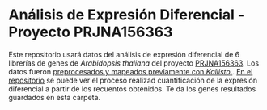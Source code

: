 # Análisis de Expresión Diferencial - Proyecto PRJNA156363

Este repositorio usará datos del análisis de expresión diferencial de 6 librerías de genes de *Arabidopsis thaliana* del proyecto [PRJNA156363](https://www.ebi.ac.uk/ena/browser/view/PRJNA156363?show=reads). Los datos fueron [preprocesados y mapeados previamente con *Kallisto*.](https://usegalaxy.eu/published/history?id=1e4ffa727de55dbc). [En el repositorio](https://github.com/Diegodepab/RNAseqHAB) se puede ver el proceso realizad cuantificación de la expresión diferencial a partir de los recuentos obtenidos. Te da los genes resultados guardados en esta carpeta. 